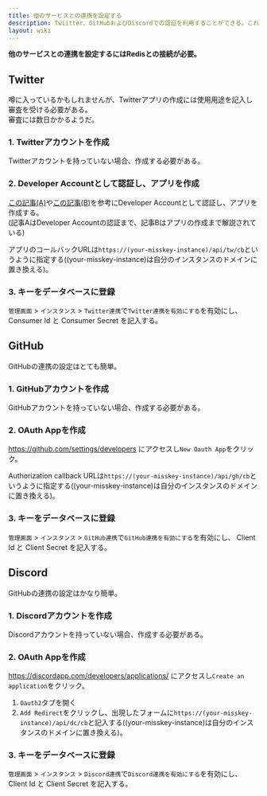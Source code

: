 ```yaml
---
title: 他のサービスとの連携を設定する
description: Twiitter、GitHubおよびDiscordでの認証を利用することができる。これには管理者側での設定が必要。
layout: wiki
---
```

**他のサービスとの連携を設定するにはRedisとの接続が必要。**

## Twitter
噂に入っているかもしれませんが、Twitterアプリの作成には使用用途を記入し審査を受ける必要がある。  
審査には数日かかるようだ。

### 1. Twitterアカウントを作成
Twitterアカウントを持っていない場合、作成する必要がある。

### 2. Developer Accountとして認証し、アプリを作成
[この記事(A)](https://masatoshihanai.com/php-twitter-bot-01/#Twitter_APIdeveloper_account)や[この記事(B)](https://www.torikun.com/entry/twitter-developer-api#Twitter-Developer%E3%82%B5%E3%82%A4%E3%83%88%E3%81%AB%E3%82%A2%E3%82%AF%E3%82%BB%E3%82%B9)を参考にDeveloper Accountとして認証し、アプリを作成する。  
(記事AはDeveloper Accountの認証まで、記事Bはアプリの作成まで解説されている)

アプリのコールバックURLは`https://(your-misskey-instance)/api/tw/cb`というように指定する((your-misskey-instance)は自分のインスタンスのドメインに置き換える)。

### 3. キーをデータベースに登録
`管理画面` > `インスタンス` > `Twitter連携`で`Twitter連携を有効にする`を有効にし、 Consumer Id と Consumer Secret を記入する。

## GitHub
GitHubの連携の設定はとても簡単。

### 1. GitHubアカウントを作成
GitHubアカウントを持っていない場合、作成する必要がある。

### 2. OAuth Appを作成
https://github.com/settings/developers にアクセスし`New Oauth App`をクリック。

Authorization callback URLは`https://(your-misskey-instance)/api/gh/cb`というように指定する((your-misskey-instance)は自分のインスタンスのドメインに置き換える)。

### 3. キーをデータベースに登録
`管理画面` > `インスタンス` > `GitHub連携`で`GitHub連携を有効にする`を有効にし、 Client Id と Client Secret を記入する。

## Discord
GitHubの連携の設定はかなり簡単。

### 1. Discordアカウントを作成
Discordアカウントを持っていない場合、作成する必要がある。

### 2. OAuth Appを作成
https://discordapp.com/developers/applications/ にアクセスし`Create an application`をクリック。

1. `Oauth2`タブを開く
2. `Add Redirect`をクリックし、出現したフォームに`https://(your-misskey-instance)/api/dc/cb`と記入する((your-misskey-instance)は自分のインスタンスのドメインに置き換える)。

### 3. キーをデータベースに登録
`管理画面` > `インスタンス` > `Discord連携`で`Discord連携を有効にする`を有効にし、 Client Id と Client Secret を記入する。
